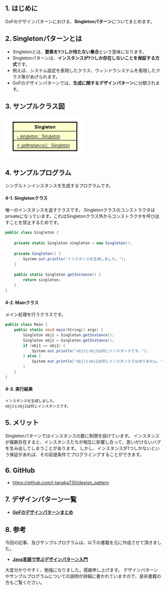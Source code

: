 ## 1. はじめに

GoFのデザインパターンにおける、**Singletonパターン**についてまとめます。

## 2. Singletonパターンとは
- Singletonとは、**要素を1つしか持たない集合**という意味になります。
- Singletonパターンは、**インスタンスが1つしか存在しないことを保証する方式**です。
- 例えば、システム設定を表現したクラス、ウィンドウシステムを表現したクラス等があげられます。
- GoFのデザインパターンでは、**生成に関するデザインパターン**に分類されます。

## 3. サンプルクラス図
![](./images/Singleton.PNG)

## 4. サンプルプログラム
シングルトンインスタンスを生成するプログラムです。

#### 4-1. Singletonクラス
唯一のインスタンスを返すクラスです。
Singletonクラスのコンストラクタはprivateになっています。これはSingletonクラス外からコンストラクタを呼び出すことを禁止するためです。

```java:Singleton.cs
public class Singleton {

	private static Singleton singleton = new Singleton();

	private Singleton() {
		System.out.println("インスタンスを生成しました。");
	}

	public static Singleton getInstance() {
		return singleton;
	}
}
```

#### 4-2. Mainクラス
メイン処理を行うクラスです。

```java:Main.cs
public class Main {
	public static void main(String[] args) {
		Singleton obj1 = Singleton.getInstance();
		Singleton obj2 = Singleton.getInstance();
		if (obj1 == obj2) {
			System.out.println("obj1とobj2は同じインスタンスです。");
		} else {
			System.out.println("obj1とobj2は同じインスタンスではありません。");
		}
	}
}
```

#### 4-3. 実行結果
```
インスタンスを生成しました。
obj1とobj2は同じインスタンスです。
```

## 5. メリット
Singletonパターンではインスタンスの数に制限を設けています。
インスタンスが複数存在すると、インスタンスたちが相互に影響し合って、思いがけないバグを生み出してしまうことがあります。
しかし、インスタンスが1つしかないという保証があれば、その前提条件でプログラミングすることができます。

## 6. GitHub
- https://github.com/i-tanaka730/design_pattern

## 7. デザインパターン一覧
- [**GoFのデザインパターンまとめ**](https://github.com/i-tanaka730/design_pattern/blob/master/docs/GoFのデザインパターンまとめ.md)

## 8. 参考
今回の記事、及びサンプルプログラムは、以下の書籍を元に作成させて頂きました。

- [**Java言語で学ぶデザインパターン入門**](
https://www.amazon.co.jp/%E5%A2%97%E8%A3%9C%E6%94%B9%E8%A8%82%E7%89%88Java%E8%A8%80%E8%AA%9E%E3%81%A7%E5%AD%A6%E3%81%B6%E3%83%87%E3%82%B6%E3%82%A4%E3%83%B3%E3%83%91%E3%82%BF%E3%83%BC%E3%83%B3%E5%85%A5%E9%96%80-%E7%B5%90%E5%9F%8E-%E6%B5%A9/dp/4797327030/ref=sr_1_1?ie=UTF8&qid=1549628781)

大変分かりやすく、勉強になりました。感謝申し上げます。
デザインパターンやサンプルプログラムについての説明が詳細に書かれていますので、是非書籍の方もご覧ください。
